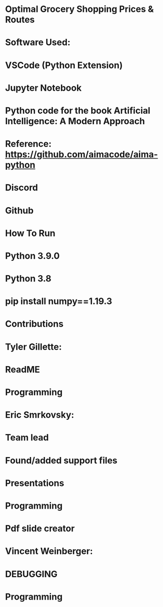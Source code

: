 # Optimal Grocery Shopping Prices & Routes

# Software Used:
# VSCode (Python Extension)
# Jupyter Notebook
# Python code for the book Artificial Intelligence: A Modern Approach
# Reference: https://github.com/aimacode/aima-python
# Discord
# Github

# How To Run
# Python 3.9.0
# Python 3.8
# pip install numpy==1.19.3

# Contributions

# Tyler Gillette:
# ReadME
# Programming

# Eric Smrkovsky:
# Team lead
# Found/added support files
# Presentations
# Programming
# Pdf slide creator

# Vincent Weinberger:
# DEBUGGING
# Programming
